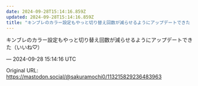 ```yaml
---
date: 2024-09-28T15:14:16.859Z
updated: 2024-09-28T15:14:16.859Z
title: "キンブレのカラー設定もやっと切り替え回数が減らせるようにアップデートできた（いい[...]"
---
```


<p>キンブレのカラー設定もやっと切り替え回数が減らせるようにアップデートできた（いいね♡）</p>

&mdash; 2024-09-28 15:14:16 UTC

Original URL: https://mastodon.social/@sakuramochi0/113215829236483963
